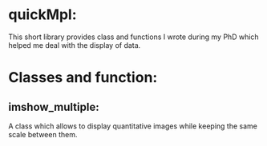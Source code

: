 # quickMpl:

This short library provides class and functions I wrote during my PhD which helped me deal with the display of data.

# Classes and function:
## imshow_multiple:
A class which allows to display quantitative images while keeping the same scale between them.



